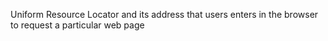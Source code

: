 Uniform Resource Locator and its address that users enters in the browser to request a particular web page 